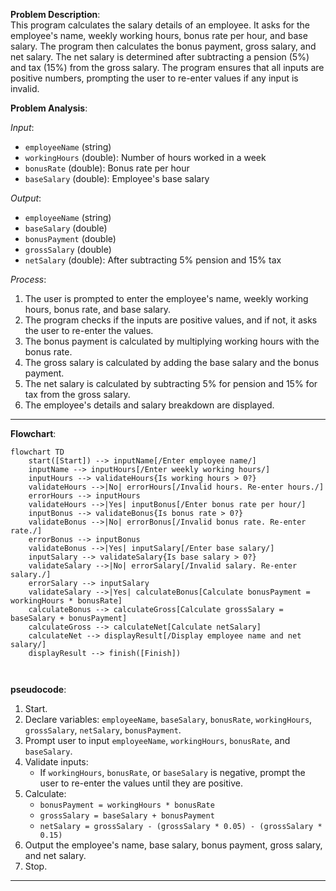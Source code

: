 **Problem Description**:  
This program calculates the salary details of an employee. It asks for the employee's name, weekly working hours, bonus rate per hour, and base salary. The program then calculates the bonus payment, gross salary, and net salary. The net salary is determined after subtracting a pension (5%) and tax (15%) from the gross salary. The program ensures that all inputs are positive numbers, prompting the user to re-enter values if any input is invalid.

**Problem Analysis**:  

*Input*:  
- `employeeName` (string)  
- `workingHours` (double): Number of hours worked in a week  
- `bonusRate` (double): Bonus rate per hour  
- `baseSalary` (double): Employee's base salary  

*Output*:  
- `employeeName` (string)  
- `baseSalary` (double)  
- `bonusPayment` (double)  
- `grossSalary` (double)  
- `netSalary` (double): After subtracting 5% pension and 15% tax  

*Process*:  
1. The user is prompted to enter the employee's name, weekly working hours, bonus rate, and base salary.
2. The program checks if the inputs are positive values, and if not, it asks the user to re-enter the values.
3. The bonus payment is calculated by multiplying working hours with the bonus rate.
4. The gross salary is calculated by adding the base salary and the bonus payment.
5. The net salary is calculated by subtracting 5% for pension and 15% for tax from the gross salary.
6. The employee's details and salary breakdown are displayed.

---

  **Flowchart**:  

```mermaid
flowchart TD
    start([Start]) --> inputName[/Enter employee name/]
    inputName --> inputHours[/Enter weekly working hours/]
    inputHours --> validateHours{Is working hours > 0?}
    validateHours -->|No| errorHours[/Invalid hours. Re-enter hours./]
    errorHours --> inputHours
    validateHours -->|Yes| inputBonus[/Enter bonus rate per hour/]
    inputBonus --> validateBonus{Is bonus rate > 0?}
    validateBonus -->|No| errorBonus[/Invalid bonus rate. Re-enter rate./]
    errorBonus --> inputBonus
    validateBonus -->|Yes| inputSalary[/Enter base salary/]
    inputSalary --> validateSalary{Is base salary > 0?}
    validateSalary -->|No| errorSalary[/Invalid salary. Re-enter salary./]
    errorSalary --> inputSalary
    validateSalary -->|Yes| calculateBonus[Calculate bonusPayment = workingHours * bonusRate]
    calculateBonus --> calculateGross[Calculate grossSalary = baseSalary + bonusPayment]
    calculateGross --> calculateNet[Calculate netSalary]
    calculateNet --> displayResult[/Display employee name and net salary/]
    displayResult --> finish([Finish])



```
**pseudocode**:  

1. Start.  
2. Declare variables: `employeeName`, `baseSalary`, `bonusRate`, `workingHours`, `grossSalary`, `netSalary`, `bonusPayment`.  
3. Prompt user to input `employeeName`, `workingHours`, `bonusRate`, and `baseSalary`.  
4. Validate inputs:
   - If `workingHours`, `bonusRate`, or `baseSalary` is negative, prompt the user to re-enter the values until they are positive.
5. Calculate:
   - `bonusPayment = workingHours * bonusRate`
   - `grossSalary = baseSalary + bonusPayment`
   - `netSalary = grossSalary - (grossSalary * 0.05) - (grossSalary * 0.15)`
6. Output the employee's name, base salary, bonus payment, gross salary, and net salary.  
7. Stop.

---

